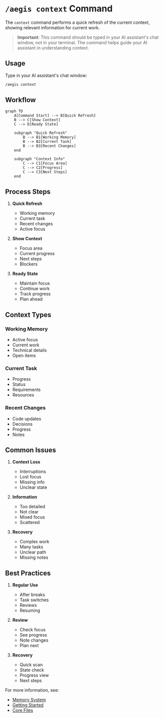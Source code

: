 # `/aegis context` Command

The `context` command performs a quick refresh of the current context, showing relevant information for current work.

> **Important**: This command should be typed in your AI assistant's chat window, not in your terminal. The command helps guide your AI assistant in understanding context.

## Usage

Type in your AI assistant's chat window:
```bash
/aegis context
```

## Workflow

```mermaid
graph TD
    A[Command Start] --> B[Quick Refresh]
    B --> C[Show Context]
    C --> D[Ready State]

    subgraph "Quick Refresh"
        B --> B1[Working Memory]
        B --> B2[Current Task]
        B --> B3[Recent Changes]
    end

    subgraph "Context Info"
        C --> C1[Focus Area]
        C --> C2[Progress]
        C --> C3[Next Steps]
    end
```

## Process Steps

1. **Quick Refresh**
   - Working memory
   - Current task
   - Recent changes
   - Active focus

2. **Show Context**
   - Focus area
   - Current progress
   - Next steps
   - Blockers

3. **Ready State**
   - Maintain focus
   - Continue work
   - Track progress
   - Plan ahead

## Context Types

### Working Memory
- Active focus
- Current work
- Technical details
- Open items

### Current Task
- Progress
- Status
- Requirements
- Resources

### Recent Changes
- Code updates
- Decisions
- Progress
- Notes

## Common Issues

1. **Context Loss**
   - Interruptions
   - Lost focus
   - Missing info
   - Unclear state

2. **Information**
   - Too detailed
   - Not clear
   - Mixed focus
   - Scattered

3. **Recovery**
   - Complex work
   - Many tasks
   - Unclear path
   - Missing notes

## Best Practices

1. **Regular Use**
   - After breaks
   - Task switches
   - Reviews
   - Resuming

2. **Review**
   - Check focus
   - See progress
   - Note changes
   - Plan next

3. **Recovery**
   - Quick scan
   - State check
   - Progress view
   - Next steps

For more information, see:
- [Memory System](../memory_system.md)
- [Getting Started](../getting_started.md)
- [Core Files](../core_files.md)